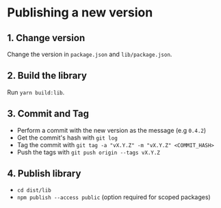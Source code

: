 # Publishing a new version

## 1. Change version

Change the version in `package.json` and `lib/package.json`.

## 2. Build the library

Run `yarn build:lib`.

## 3. Commit and Tag

- Perform a commit with the new version as the message (e.g `0.4.2`)
- Get the commit's hash with `git log`
- Tag the commit with `git tag -a "vX.Y.Z" -m "vX.Y.Z" <COMMIT_HASH>`
- Push the tags with `git push origin --tags vX.Y.Z`

## 4. Publish library

- `cd dist/lib`
- `npm publish --access public` (option required for scoped packages)
